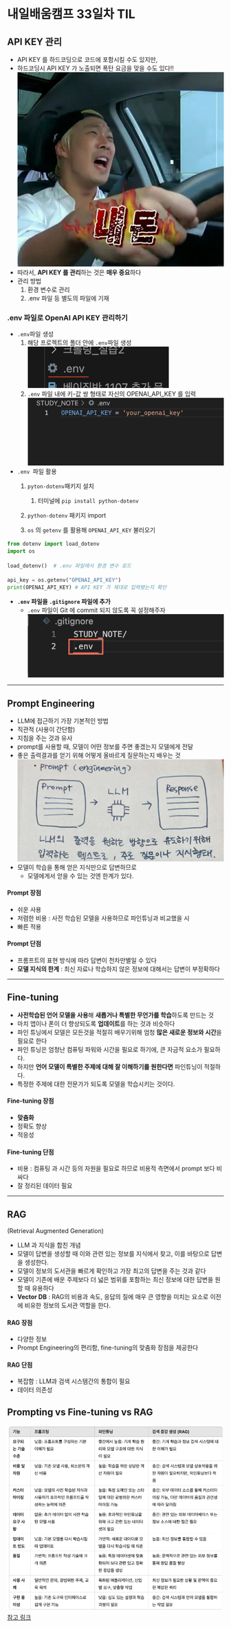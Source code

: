 # 내일배움캠프 33일차 TIL
## API KEY 관리
* API KEY 를 하드코딩으로 코드에 포함시킬 수도 있지만,
* 하드코딩시 API KEY 가 노출되면 폭탄 요금을 맞을 수도 있다!!
![](/img/my_money_TT.JPG)
* 따라서, **API KEY 를 관리**하는 것은 **매우 중요**하다
* 관리 방법
  1. 환경 변수로 관리
  2. .env 파일 등 별도의 파일에 기재

### .env 파일로 OpenAI API KEY 관리하기
* `.env`파일 생성
  1. 해당 프로젝트의 폴더 안에 `.env`파일 생성
![](/img/241113_dotenv.png)
  1. `.env` 파일 내에 키-값 쌍 형태로 자신의 OPENAI_API_KEY 를 입력
![](/img/241113_openaikey.png) 
* `.env `파일 활용
  1. `pyton-dotenv`패키지 설치
     1. 터미널에 `pip install python-dotenv`

  2. `python-dotenv` 패키지 import
  3. `os` 의 `getenv` 를 활용해 `OPENAI_API_KEY` 불러오기
```py
from dotenv import load_dotenv
import os

load_dotenv()  # .env 파일에서 환경 변수 로드

api_key = os.getenv("OPENAI_API_KEY")
print(OPENAI_API_KEY) # API KEY 가 제대로 입력됐는지 확인
```
* **`.env` 파일을 `.gitignore` 파일에 추가**
  * `.env` 파일이 Git 에 commit 되지 않도록 꼭 설정해주자
![](/img/241113_gitignoredotenv.png)

---
## Prompt Engineering
* LLM에 접근하기 가장 기본적인 방법 
* 직관적 (사용이 간단함)
* 지침을 주는 것과 유사
* prompt를 사용할 때, 모델이 어떤 정보를 주면 좋겠는지 모델에게 전달
* 좋은 출력결과를 얻기 위해 어떻게 올바르게 질문하는지 배우는 것
![](/img/241113_prompt.jpeg)
* 모델이 학습을 통해 얻은 지식만으로 답변하므로 
  * 모델에게서 얻을 수 있는 것엔 한계가 있다.
#### Prompt 장점
* 쉬운 사용
* 저렴한 비용 : 사전 학습된 모델을 사용하므로 파인튜닝과 비교했을 시 
* 빠른 적용
#### Prompt 단점
* 프롬프트의 표현 방식에 따라 답변이 천차만별일 수 있다
* **모델 지식의 한계** : 최신 자료나 학습하지 않은 정보에 대해서는 답변이 부정확하다
---
## Fine-tuning
* **사전학습된 언어 모델을 사용**해 **새롭거나 특별한 무언가를 학습**하도록 만드는 것
* 마치 앱이나 폰이 더 향상되도록 **업데이트**를 하는 것과 비슷하다
* 파인 튜닝에서 모델은 모든것을 적절히 배우기위해 엄청 **많은 새로운 정보와 시간**을 필요로 한다
* 파인 튜닝은 엄청난 컴퓨팅 파워와 시간을 필요로 하기에, 큰 자금적 요소가 필요하다.
* 하지만 **언어 모델이 특별한 주제에 대해 잘 이해하기를 원한다면** 파인튜닝이 적절하다.
* 특정한 주제에 대한 전문가가 되도록 모델을 학습시키는 것이다.


#### Fine-tuning 장점
* **맞춤화**
* 정확도 향상
* 적응성

#### Fine-tuning 단점
* 비용 : 컴퓨팅 과 시간 등의 자원을 필요로 하므로 비용적 측면에서 prompt 보다 비싸다
* 잘 정리된 데이터 필요
---
## RAG
(Retrieval Augmented Generation)
* LLM 과 지식을 합친 개념
* 모델이 답변을 생성할 때 이와 관련 있는 정보를 지식에서 찾고, 이를 바탕으로 답변을 생성한다.
* 모델이 정보의 도서관을 빠르게 확인하고 가장 최고의 답변을 주는 것과 같다
* 모델이 기존에 배운 주제보다 더 넓은 범위를 포함하는 최신 정보에 대한 답변을 원할 때 유용하다
* **Vector DB** : RAG의 비용과 속도, 응답의 질에 매우 큰 영향을 미치는 요소로 이전에 비유한 정보의 도서관 역할을 한다.


#### RAG 장점
* 다양한 정보
* Prompt Engineering의 편리함, fine-tuning의 맞춤화 장점을 제공한다

#### RAG 단점
* 복잡함 : LLM과 검색 시스템간의 통합이 필요
* 데이터 의존성

## Prompting vs Fine-tuning vs RAG
![](/img/241113_RAG_Finetuning_Prompting.png)
[참고 링크](https://medium.com/@myscale/prompt-engineering-vs-finetuning-vs-rag-cfae761c6d06)
